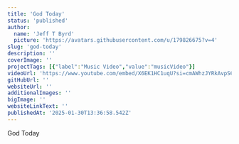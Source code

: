 ```yaml
---
title: 'God Today'
status: 'published'
author:
  name: 'Jeff T Byrd'
  picture: 'https://avatars.githubusercontent.com/u/179826675?v=4'
slug: 'god-today'
description: ''
coverImage: ''
projectTags: [{"label":"Music Video","value":"musicVideo"}]
videoUrl: 'https://www.youtube.com/embed/X6EK1HC1uqU?si=cmAWhzJYRkAvpS6F'
gitHubUrl: ''
websiteUrl: ''
additionalImages: ''
bigImage: ''
websiteLinkText: ''
publishedAt: '2025-01-30T13:36:58.542Z'
---
```


God Today